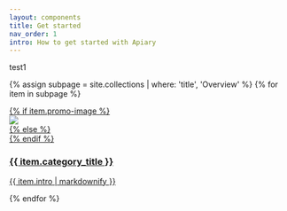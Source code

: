 ```yaml
---
layout: components
title: Get started
nav_order: 1
intro: How to get started with Apiary
---
```


test1

{% assign subpage = site.collections | where: 'title', 'Overview' %}
{% for item in subpage %}
<div>
  <div class="category-tiles">
    <div>
      <a href="{{site.baseurl}}{{ item.url }}" class="{{item.title}}">
        {% if item.promo-image %}
          <div class="category-tiles-thumb"><img src="{{site.url}}assets/images/{{item.promo-image}}"></div>
        {% else %}
         <div class="category-tiles-thumb"></div>
        {% endif %}
        <h3>{{ item.category_title }}</h3>
        <p>{{ item.intro | markdownify }}</p>
      </a>
    </div>
  </div>
</div>
{% endfor %}
